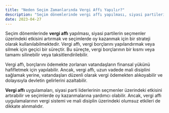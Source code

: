 ```yaml
---
title: "Neden Seçim Zamanlarında Vergi Affı Yapılır?"
description: "Seçim dönemlerinde vergi affı yapılması, siyasi partilerin seçmenler üzerindeki etkisini artırmak ve seçimlerde oy kazanmak için bir strateji olarak kullanılabilmektedir."
date: 2023-04-27
---
```


Seçim dönemlerinde **vergi affı** yapılması, siyasi partilerin seçmenler üzerindeki etkisini artırmak ve seçimlerde oy
kazanmak için bir strateji olarak kullanılabilmektedir. Vergi affı, vergi borçlarını yapılandırmak veya silmek için
geçici bir süreçtir. Bu süreçte, vergi borçlarının bir kısmı veya tamamı silinebilir veya taksitlendirilebilir.

Vergi affı, borçlarını ödemekte zorlanan vatandaşların finansal yükünü hafifletmek için yapılabilir. Ancak, vergi affı,
uzun vadede mali disiplini sağlamak yerine, vatandaşları düzenli olarak vergi ödemekten alıkoyabilir ve dolayısıyla
devletin gelirlerini azaltabilir.

**Vergi affı** uygulamaları, siyasi parti liderlerinin seçmenler üzerindeki etkisini artırabilir ve seçimlerde oy
kazanmalarına yardımcı olabilir. Ancak, vergi affı uygulamalarının vergi sistemi ve mali disiplin üzerindeki olumsuz
etkileri de dikkate alınmalıdır.
